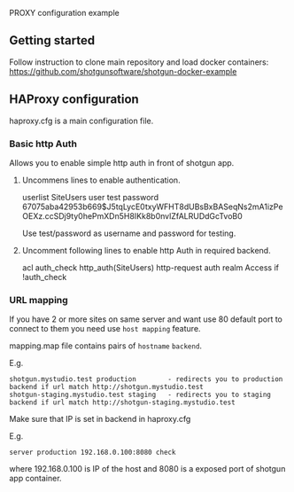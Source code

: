 PROXY configuration example

## Getting started

Follow instruction to clone main repository and load docker containers:
    https://github.com/shotgunsoftware/shotgun-docker-example

## HAProxy configuration

haproxy.cfg is a main configuration file.

### Basic http Auth
Allows you to enable simple http auth in front of shotgun app.
1. Uncommens lines to enable authentication.

	userlist SiteUsers
    	    user test password $6$7075aba42953b669$J5tqLycE0txyWFHT8dUBsBxBASeqNs2mA1izPeOEXz.ccSDj9ty0hePmXDn5H8IKk8b0nvlZfALRUDdGcTvoB0

    Use test/password as username and password for testing.

2. Uncomment following lines to enable http Auth in required backend.

	acl auth_check http_auth(SiteUsers)
	http-request auth realm Access if !auth_check

### URL mapping
If you have 2 or more sites on same server and want use 80 default port to connect to them you need use `host mapping` feature.

mapping.map file contains pairs of `hostname` `backend`.

E.g.

    shotgun.mystudio.test production		- redirects you to production backend if url match http://shotgun.mystudio.test
    shotgun-staging.mystudio.test staging	- redirects you to staging backend if url match http://shotgun-staging.mystudio.test

Make sure that IP is set in backend in haproxy.cfg

E.g.
    
    server production 192.168.0.100:8080 check
where 192.168.0.100 is IP of the host and 8080 is a exposed port of shotgun app container.

